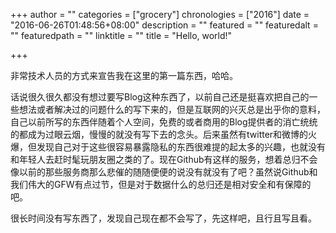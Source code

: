 +++
author = ""
categories = ["grocery"]
chronologies = ["2016"]
date = "2016-06-26T01:48:56+08:00"
description = ""
featured = ""
featuredalt = ""
featuredpath = ""
linktitle = ""
title = "Hello, world!"

+++

非常技术人员的方式来宣告我在这里的第一篇东西，哈哈。

话说很久很久都没有想过要写Blog这种东西了，以前自己还是挺喜欢把自己的一些想法或者解决过的问题什么的写下来的，但是互联网的兴灭总是出乎你的意料，自己以前所写的东西伴随着个人空间，免费的或者商用的Blog提供者的消亡统统的都成为过眼云烟，慢慢的就没有写下去的念头。后来虽然有twitter和微博的火爆，但发现自己对于这些很容易暴露隐私的东西很难提的起太多的兴趣，也就没有和年轻人去赶时髦玩朋友圈之类的了。现在Github有这样的服务，想着总归不会像以前的那些服务商那么悲催的随随便便的说没有就没有了吧？虽然说Github和我们伟大的GFW有点过节，但是对于数据什么的总归还是相对安全和有保障的吧。

很长时间没有写东西了，发现自己现在都不会写了，先这样吧，且行且写且看。
